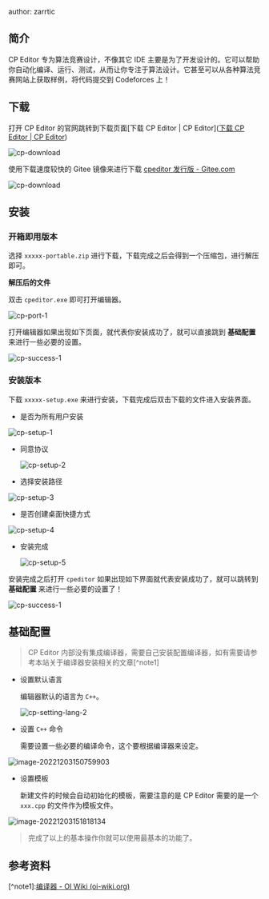 author:  zarrtic

## 简介

CP Editor 专为算法竞赛设计，不像其它 IDE 主要是为了开发设计的。它可以帮助你自动化编译、运行、测试，从而让你专注于算法设计。它甚至可以从各种算法竞赛网站上获取样例，将代码提交到 Codeforces 上！

## 下载

打开 CP Editor 的官网跳转到下载页面[下载 CP Editor | CP Editor]\([下载 CP Editor | CP Editor](https://cpeditor.org/zh/download/))

![cp-download](images/cp-download.png)

使用下载速度较快的 Gitee 镜像来进行下载 [cpeditor 发行版 - Gitee.com](https://gitee.com/ouuan/cpeditor/releases)

![cp-download](images/cp-gitee-down.png)

## 安装

### 开箱即用版本

选择 `xxxxx-portable.zip` 进行下载，下载完成之后会得到一个压缩包，进行解压即可。

**解压后的文件**

双击 `cpeditor.exe` 即可打开编辑器。

![cp-port-1](images/cp-port-1.png)

打开编辑器如果出现如下页面，就代表你安装成功了，就可以直接跳到 **基础配置** 来进行一些必要的设置。

![cp-success-1](images/cp-success-1.png)

### 安装版本

下载 `xxxxx-setup.exe` 来进行安装，下载完成后双击下载的文件进入安装界面。

- 是否为所有用户安装

![cp-setup-1](images/cp-setup-1.png)

-   同意协议

    ![cp-setup-2](images/cp-setup-2.png)

- 选择安装路径

![cp-setup-3](images/cp-setup-3.png)

- 是否创建桌面快捷方式

![cp-setup-4](images/cp-setup-4.png)

-   安装完成

    ![cp-setup-5](images/cp-setup-5.png)

安装完成之后打开 `cpeditor` 如果出现如下界面就代表安装成功了，就可以跳转到 **基础配置** 来进行一些必要的设置了！

![cp-success-1](images/cp-success-1.png)

## 基础配置

> CP Editor 内部没有集成编译器，需要自己安装配置编译器，如有需要请参考本站关于编译器安装相关的文章\[^note1]

-   设置默认语言

    编辑器默认的语言为 `C++`。

    ![cp-setting-lang-2](images/cp-setting-lang-2.png)

-   设置 `C++` 命令

    需要设置一些必要的编译命令，这个要根据编译器来设定。

![image-20221203150759903](images/cp-setting-lang-3.png)

-   设置模板

    新建文件的时候会自动初始化的模板，需要注意的是 CP Editor 需要的是一个 `xxx.cpp` 的文件作为模板文件。

![image-20221203151818134](images/cp-setting-lang-4.png)

> 完成了以上的基本操作你就可以使用最基本的功能了。

## 参考资料

\[^note1]:[编译器 - OI Wiki (oi-wiki.org)](https://oi-wiki.org/tools/compiler/)
